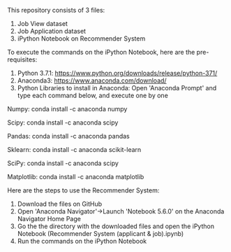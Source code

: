 This repository consists of 3 files:
1. Job View dataset
2. Job Application dataset
3. iPython Notebook on Recommender System

To execute the commands on the iPython Notebook, here are the pre-requisites:
1. Python 3.7.1: https://www.python.org/downloads/release/python-371/
2. Anaconda3: https://www.anaconda.com/download/
3. Python Libraries to install in Anaconda: Open 'Anaconda Prompt' and type each command below, and execute one by one

 Numpy: conda install -c anaconda numpy
  
 Scipy: conda install -c anaconda scipy 
  
 Pandas: conda install -c anaconda pandas
  
 Sklearn: conda install -c anaconda scikit-learn
  
 SciPy: conda install -c anaconda scipy
  
 Matplotlib: conda install -c anaconda matplotlib

Here are the steps to use the Recommender System:
1. Download the files on GitHub
2. Open 'Anaconda Navigator'->Launch 'Notebook 5.6.0' on the Anaconda Navigator Home Page
3. Go the the directory with the downloaded files and open the iPython Notebook (Recommender System (applicant & job).ipynb)
4. Run the commands on the iPython Notebook
